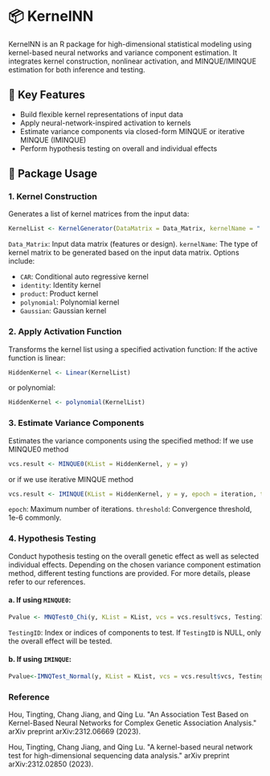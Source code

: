 # 📦 KernelNN

KernelNN is an R package for high-dimensional statistical modeling using kernel-based neural networks and variance component estimation. It integrates kernel construction, nonlinear activation, and MINQUE/IMINQUE estimation for both inference and testing.

## 🚀 Key Features
* Build flexible kernel representations of input data
* Apply neural-network-inspired activation to kernels
* Estimate variance components via closed-form MINQUE or iterative MINQUE (IMINQUE)
* Perform hypothesis testing on overall and individual effects
  
## 🔧 Package Usage
### 1. Kernel Construction
Generates a list of kernel matrices from the input data:

```r
KernelList <- KernelGenerator(DataMatrix = Data_Matrix, kernelName = "...")
```
`Data_Matrix`: Input data matrix (features or design).
`kernelName`: The type of kernel matrix to be generated based on the input data matrix. Options include:
* `CAR`: Conditional auto regressive kernel
* `identity`: Identity kernel
* `product`: Product kernel
* `polynomial`: Polynomial kernel
* `Gaussian`: Gaussian kernel
  
### 2.  Apply Activation Function
Transforms the kernel list using a specified activation function:
If the active function is linear:

```r
HiddenKernel <- Linear(KernelList)
```
or polynomial:
```r
HiddenKernel <- polynomial(KernelList)
```
### 3.  Estimate Variance Components
Estimates the variance components using the specified method:
If we use MINQUE0 method
```r
vcs.result <- MINQUE0(KList = HiddenKernel, y = y)
```
or if we use iterative MINQUE method
```r
vcs.result <- IMINQUE(KList = HiddenKernel, y = y, epoch = iteration, threshold = threshold)
```
`epoch`: Maximum number of iterations.
`threshold`: Convergence threshold, 1e-6 commonly.

### 4. Hypothesis Testing

Conduct hypothesis testing on the overall genetic effect as well as selected individual effects. Depending on the chosen variance component estimation method, different testing functions are provided. For more details, please refer to our references.

#### a. If using `MINQUE0`:

```r
Pvalue <- MNQTest0_Chi(y, KList = KList, vcs = vcs.result$vcs, TestingID)
```
`TestingID`: Index or indices of components to test. If `TestingID` is NULL, only the overall effect will be tested.
#### b. If using `IMINQUE`:
```r
Pvalue<-IMNQTest_Normal(y, KList = KList, vcs = vcs.result$vcs, TestingID)
```


### Reference 
Hou, Tingting, Chang Jiang, and Qing Lu. "An Association Test Based on Kernel-Based Neural Networks for Complex Genetic Association Analysis." arXiv preprint arXiv:2312.06669 (2023). 

Hou, Tingting, Chang Jiang, and Qing Lu. "A kernel-based neural network test for high-dimensional sequencing data analysis." arXiv preprint arXiv:2312.02850 (2023).





